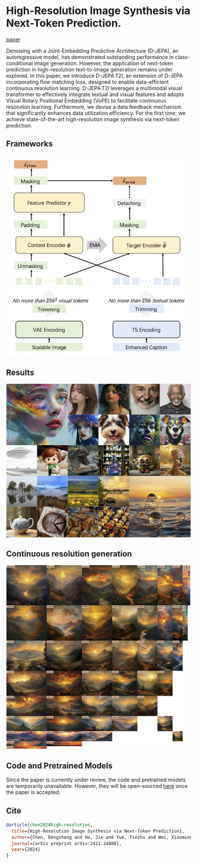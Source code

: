 # High-Resolution Image Synthesis via Next-Token Prediction.

[paper](https://arxiv.org/pdf/2411.14808)

Denoising with a Joint-Embedding Predictive Architecture (D-JEPA), an autoregressive model, has demonstrated outstanding performance in class-conditional image generation. However, the application of next-token prediction in high-resolution text-to-image generation remains under explored. In this paper, we introduce D-JEPA·T2I, an extension of D-JEPA incorporating flow matching loss, designed to enable data-efficient continuous resolution learning. D-JEPA·T2I leverages a multimodal visual transformer to effectively integrate textual and visual features and adopts Visual Rotary Positional Embedding (VoPE) to facilitate continuous resolution learning. Furthermore, we devise a data feedback mechanism that significantly enhances data utilization efficiency. For the first time, we achieve state-of-the-art high-resolution image synthesis via next-token prediction.

## Frameworks

![d-jepa-t2i](assets/djepa_t2i.jpg)

## Results

![teaser](assets/teaser.jpg)


## Continuous resolution generation

![amb](assets/amb_a.jpg)

## Code and Pretrained Models

Since the paper is currently under review, the code and pretrained models are temporarily unavailable. However, they will be open-sourced [here](https://github.com/D-JEPA/djepa-t2i) once the paper is accepted.

## Cite

```bibtex
@article{chen2024high-resolution,
  title={High-Resolution Image Synthesis via Next-Token Prediction},
  author={Chen, Dengsheng and Hu, Jie and Yue, Tiezhu and Wei, Xiaoming},
  journal={arXiv preprint arXiv:2411.14808},
  year={2024}
}
```